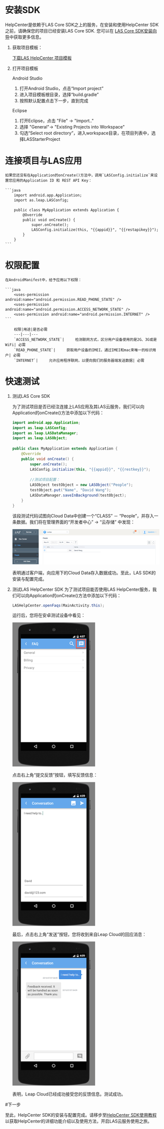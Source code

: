#	安装SDK

HelpCenter是依赖于LAS Core SDK之上的服务，在安装和使用HelpCenter SDK之前，请确保您的项目已经安装LAS Core SDK. 您可以在 [LAS Core SDK安装向导](...)中获取更多信息。

1.	获取项目模板：

	<a class="download-sdk" href="...">下载LAS HelpCenter 项目模板</a>
	
2.	打开项目模板
	
	Android Studio 
	
	1. 	打开Android Studio，点击“Import project”
	2. 	进入项目模板根目录，选择“build.gradle”
	3. 	按照默认配置点击下一步，直到完成 
	
	Eclipse
		
	1.	打开Eclipse，点击 "File" -> "Import.." 
	2. 	选择 "General"-> "Existing Projects into Workspace"
	3. 	勾选“Select root directory”，进入workspace目录，在项目列表中，选择LASStarterProject

#	连接项目与LAS应用
	
	如果您还没有在Application的onCreate()方法中，调用`LASConfig.initialize`来设置您应用的Application ID 和 REST API Key：
	
	```java
		import android.app.Application;
		import as.leap.LASConfig;
	
		public class MyApplication extends Application {
			@Override
			public void onCreate() {
				super.onCreate();
				LASConfig.initialize(this, "{{appid}}", "{{restapikey}}");
			}
		}
	```
	
#	权限配置

	在AndroidManifest中，给予应用以下权限：
		
	```java
		<uses-permission android:name="android.permission.READ_PHONE_STATE" />
		<uses-permission android:name="android.permission.ACCESS_NETWORK_STATE" />
		<uses-permission android:name="android.permission.INTERNET" />
	```
		
		权限|用途|是否必需
		---|---|---
		`ACCESS_NETWORK_STATE`|		检测联网方式，区分用户设备使用的是2G、3G或是WiFi| 必需
		`READ_PHONE_STATE`| 	获取用户设备的IMEI，通过IMEI和mac来唯一的标识用户| 必需
		`INTERNET`| 	允许应用程序联网，以便向我们的服务器端发送数据| 必需
	
#	快速测试

1. 测试LAS Core SDK

	为了测试项目是否已经注连接上LAS应用及其LAS云服务，我们可以向Application的onCreate()方法中添加以下代码：
	
	```java
	import android.app.Application;
	import as.leap.LASConfig;
	import as.leap.LASDataManager;
	import as.leap.LASObject;
	
	public class MyApplication extends Application {
		@Override
		public void onCreate() {
			super.onCreate();
			LASConfig.initialize(this, "{{appid}}", "{{restkey}}");
			
			//测试项目配置：
			LASObject testObject = new LASObject("People");
			testObject.put("Name", "David Wang");
			LASDataManager.saveInBackground(testObject);
		}
	}
	```
	
	该段测试代码试图向Cloud Data中创建一个“CLASS” － “People”，并存入一条数据。我们将在管理界面的“开发者中心” -> “云存储” 中发现：
	
	![imgSDKQSTestAddObj](../../../images/imgSDKQSTestAddObj.png)
	
	表明通过客户端，向应用下的Cloud Data存入数据成功。至此，LAS SDK的安装与配置完成。

2. 测试LAS HelpCenter SDK
	为了测试项目能否使用LAS HelpCenter服务，我们可以向Application的onCreate()方法中添加以下代码：
	
	```java
	LASHelpCenter.openFaqs(MainActivity.this);
	```
	
	运行后，您将在安卓测试设备中看见：
	
	![imgSupportHome](../../../images/imgSupportHome.png)
	
	点击右上角“提交反馈”按钮，填写反馈信息：
	
	![imgSupportAddMsg](../../../images/imgSupportAddMsg.png)
	
	最后，点击右上角“发送”按钮，您将收到来自Leap Cloud的回应消息：
	
	![imgSupportConversation](../../../images/imgSupportConversation.png)
	
	表明，Leap Cloud已经成功接受您的反馈信息。测试成功。

#下一步

至此，HelpCenter SDK的安装与配置完成。请移步至[HelpCenter SDK使用教程](...)以获取HelpCenter的详细功能介绍以及使用方法，开启LAS云服务使用之旅。